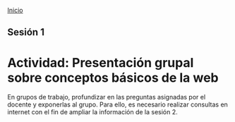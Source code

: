 <!-- No borrar o modificar -->
[Inicio](./index.md)

## Sesión 1 


<!-- Su documentación aquí -->

# Actividad: Presentación grupal sobre conceptos básicos de la web
En grupos de trabajo, profundizar en las preguntas asignadas por el docente y exponerlas al grupo. Para ello, es necesario realizar consultas en internet con el fin de ampliar la información de la sesión 2.



